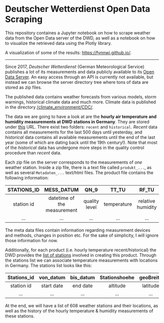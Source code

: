 # Deutscher Wetterdienst Open Data Scraping

This repository containes a Jupyter notebook on how to scrape weather data from the Open Data server of the DWD, as well as a notebook on how to visualize the retrieved data using the Plotly library.

A visualization of some of the results: <a href="https://fynnwi.github.io/" target="_blank">https://fynnwi.github.io/</a>.

---
Since 2017, _Deutscher Wetterdienst_ (German Meteorological Service) publishes a lot of its measurements and data publicly available to its [Open Data Server](https://opendata.dwd.de/). An easy access through an API is currently not available, but instead we can browse the server directory tree where tons of data are stored as zip files.

The published data contains weather forecasts from various models, storm warnings, historical climate data and much more. Climate data is published in the directory [/climate_environment/CDC/](https://opendata.dwd.de/climate_environment/CDC/).

The data we are going to have a look at are the **hourly air temperature and humidity measurements at DWD stations in Germany**. They are stored under [this](https://opendata.dwd.de/climate_environment/CDC/observations_germany/climate/hourly/air_temperature/) URL. There exist two folders: `recent` and `historical`. _Recent_ data contains all measurements for the last 500 days until yesterday, and _historical_ data contains all available measurements until the end of the last year (some of which are dating back until the 19th century!). Note that most of the _historical_ data has undergone more steps in the quality control procedure than _recent_ data.

Each zip file on the server corresponds to the measurements of _one_ weather station. Inside a zip file, there is a text file called `produkt_...`, as well as several `Metadaten_...` text/html files. The product file contains the following information:

STATIONS_ID | MESS_DATUM | QN_9 | TT_TU | RF_TU
:---:|:---:|:---:|:---:|:---:
station id | datetime of the measurement | quality level | temperature | relative humidity
... | ... | ... | ... | ...

The meta data files contain information regarding measurement devices and methods, changes in position etc. For the sake of simplicity, I will ignore those information for now.

Additionally, for each product (i.e. hourly temperature recent/historical) the DWD provides the [list of stations](https://opendata.dwd.de/climate_environment/CDC/observations_germany/climate/hourly/air_temperature/recent/TU_Stundenwerte_Beschreibung_Stationen.txt)
involved in creating this product. Through the stations list we can associate temperature measurements with locations in Germany.
The stations list looks like this:

Stations_id | von_datum | bis_datum | Stationshoehe | geoBreite | geoLaenge | Stationsname | Bundesland
:---:|:---:|:---:|:---:|:---:|:---:|:---:|:---:
station id | start date | end date | altitude | latitude | longitude | station name | state
... | ... | ... | ... | ... | ... | ... | ...

At the end, we will have a list of 608 weather stations and their locations, as well as the history of the hourly temperature & humidity measurements of these stations.